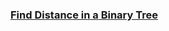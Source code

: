 ### [Find Distance in a Binary Tree](https://leetcode.com/problems/find-distance-in-a-binary-tree)

